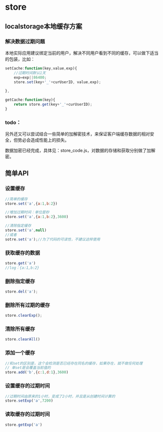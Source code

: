 # store
## localstorage本地缓存方案

### 解决数据过期问题

本地实际应用建议绑定当前的用户，解决不同用户看到不同的缓存，可以做下适当的包装，比如：

```javascript
setCache:function(key,value,exp){
    //过期时间默认1天
    exp=exp||86400;
    store.set(key+'_'+curUserID, value,exp);
    
},

getCache:function(key){
    return store.get(key+'_'+curUserID);
}
```

### todo：

另外还又可以尝试结合一些简单的加解密技术，来保证客户端缓存数据的相对安全，但势必会造成性能上的损失。

数据加密已经完成，具体见：store_code.js，对数据的存储和获取分别做了加解密。

## 简单API

### 设置缓存
```javascript
//简单的缓存
store.set('a',{a:1,b:2})

//增加过期时间：单位是秒
store.set('a',{a:1,b:2},3600)

//清除指定缓存
store.set('a',null)
//或者
sotre.set('a');//为了代码的可读性，不建议这样使用
```

### 获取缓存的数据
```javascript
store.get('a')
//log：{a:1,b:2}
```

### 删除指定缓存
```javascript
store.del('a');
```

### 删除所有过期的缓存
```javascript
store.clearExp();
```

### 清除所有缓存
```javascript
store.clearAll()
```

### 添加一个缓存
```javascript
//和set的区别是，这个会检测是否已经存在同名的缓存，如果存在，就不做任何处理
// 单set是会覆盖当前值的
store.add('b',{c:1,d:1},3600)
```
### 设置缓存的过期时间
```javascript
//过期时间由原来的1小时，变成了2小时，并且是从创建时间计算的
store.setExp('a',7200)
```

### 读取缓存的过期时间
```javascript
store.getExp('a')
```

